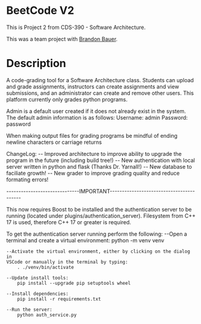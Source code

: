 # BeetCode V2

This is Project 2 from CDS-390 - Software Architecture.

This was a team project with [Brandon Bauer](https://github.com/btb002).

# Description

A code-grading tool for a Software Architecture class. Students can upload and
grade assignments, instructors can create assignments and view submissions,
and an administrator can create and remove other users. This platform currently
only grades python programs.

Admin is a default user created if it does not already exist in the system.
The default admin information is as follows:
Username: admin
Password: password

When making output files for grading programs be mindful of ending newline
characters or carriage returns

ChangeLog:
-- Improved architecture to improve ability to upgrade the program in the 
future (including build tree!)
-- New authentication with local server written in python and flask
 (Thanks Dr. Yarnall!)
-- New database to faciliate growth!
-- New grader to improve grading quality and reduce formating errors!

------------------------------IMPORTANT-----------------------------------------

This now requires Boost to be installed and the authentication server to be 
running (located under plugins/authentication_server). Filesystem from C++ 17 is
used, therefore C++ 17 or greater is required.

To get the authentication server running perform the following:
    --Open a terminal and create a virtual environment:
        python -m venv venv

    --Activate the virtual environment, either by clicking on the dialog in
    VSCode or manually in the terminal by typing:
        . ./venv/bin/activate

    --Update install tools:
        pip install --upgrade pip setuptools wheel

    --Install dependencies:
        pip install -r requirements.txt

    --Run the server:
        python auth_service.py

